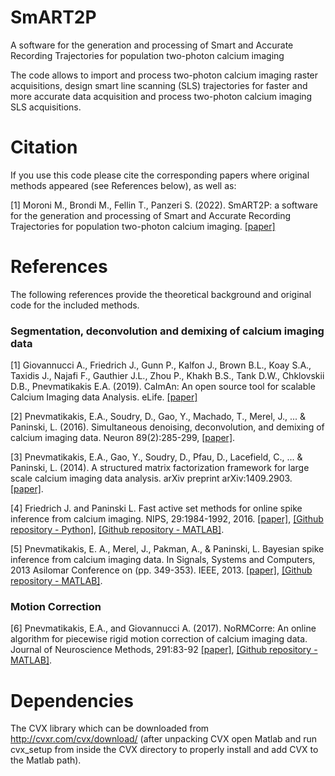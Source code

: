 SmART2P
========
A software for the generation and processing of Smart and Accurate Recording Trajectories for population two-photon calcium imaging

The code allows to import and process two-photon calcium imaging raster acquisitions, design smart line scanning (SLS) trajectories for faster and more accurate data acquisition and process two-photon calcium imaging SLS acquisitions.

# Citation

If you use this code please cite the corresponding papers where original methods appeared (see References below), as well as: 

<a name="SmART2P"></a>[1] Moroni M., Brondi M., Fellin T., Panzeri S. (2022). SmART2P: a software for the generation and processing of Smart and Accurate Recording Trajectories for population two-photon calcium imaging. [[paper]](https://doi.org/)


# References

The following references provide the theoretical background and original code for the included methods. 

### Segmentation, deconvolution and demixing of calcium imaging data

<a name="caiman"></a>[1] Giovannucci A., Friedrich J., Gunn P., Kalfon J., Brown B.L., Koay S.A., Taxidis J., Najafi F., Gauthier J.L., Zhou P., Khakh B.S., Tank D.W., Chklovskii D.B., Pnevmatikakis E.A. (2019). CaImAn: An open source tool for scalable Calcium Imaging data Analysis. eLife. [[paper]](https://doi.org/10.7554/eLife.38173)

<a name="neuron"></a>[2] Pnevmatikakis, E.A., Soudry, D., Gao, Y., Machado, T., Merel, J., ... & Paninski, L. (2016). Simultaneous denoising, deconvolution, and demixing of calcium imaging data. Neuron 89(2):285-299, [[paper]](http://dx.doi.org/10.1016/j.neuron.2015.11.037). 

<a name="struct"></a>[3] Pnevmatikakis, E.A., Gao, Y., Soudry, D., Pfau, D., Lacefield, C., ... & Paninski, L. (2014). A structured matrix factorization framework for large scale calcium imaging data analysis. arXiv preprint arXiv:1409.2903. [[paper]](http://arxiv.org/abs/1409.2903). 

<a name="oasis"></a>[4] Friedrich J. and Paninski L. Fast active set methods for online spike inference from calcium imaging. NIPS, 29:1984-1992, 2016. [[paper]](https://papers.nips.cc/paper/6505-fast-active-set-methods-for-online-spike-inference-from-calcium-imaging), [[Github repository - Python]](https://github.com/j-friedrich/OASIS), [[Github repository - MATLAB]](https://github.com/zhoupc/OASIS_matlab).

<a name="mcmc"></a>[5] Pnevmatikakis, E. A., Merel, J., Pakman, A., & Paninski, L. Bayesian spike inference from calcium imaging data. In Signals, Systems and Computers, 2013 Asilomar Conference on (pp. 349-353). IEEE, 2013. [[paper]](https://arxiv.org/abs/1311.6864), [[Github repository - MATLAB]](https://github.com/epnev/continuous_time_ca_sampler).

### Motion Correction

<a name="normcorre"></a>[6] Pnevmatikakis, E.A., and Giovannucci A. (2017). NoRMCorre: An online algorithm for piecewise rigid motion correction of calcium imaging data. Journal of Neuroscience Methods, 291:83-92 [[paper]](https://doi.org/10.1016/j.jneumeth.2017.07.031), [[Github repository - MATLAB]](https://github.com/simonsfoundation/normcorre).


Dependencies
========

The CVX library which can be downloaded from http://cvxr.com/cvx/download/ (after unpacking CVX open Matlab and run cvx_setup from inside the CVX directory to properly install and add CVX to the Matlab path).
